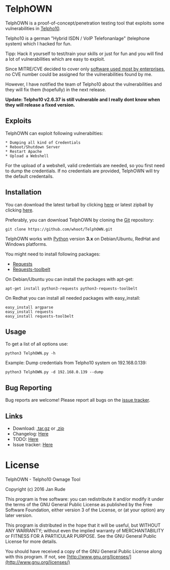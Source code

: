 TelphOWN
========

TelphOWN is a proof-of-concept/penetration testing tool that exploits some vulnerabilities in [Telpho10](http://www.telpho.de).

Telpho10 is a german "Hybrid ISDN / VoIP Telefonanlage" (telephone system) which I hacked for fun.

Tipp:
	Hack it yourself to test/train your skills or just for fun and you will find a lot of vulnerabilities which are easy to exploit.

Since MITRE/CVE decided to cover only [software used most by enterprises](https://cve.mitre.org/cve/data_sources_product_coverage.html),
no CVE number could be assigned for the vulnerabilities found by me.

However, I have notified the team of Telpho10 about the vulnerabilities and they will fix them (hopefully) in the next release.

**Update: Telpho10 v2.6.37 is still vulnerable and I really dont know when they will release a fixed version.**

Exploits
----

TelphOWN can exploit following vulnerabilties:

	* Dumping all kind of Credentials
	* Reboot/Shutdown Server
	* Restart Apache
	* Upload a Webshell

For the upload of a webshell, valid credentials are needed, so you first need to dump the credentials.
If no credentials are provided, TelphOWN will try the default credentails.

Installation
----

You can download the latest tarball by clicking [here](https://github.com/whoot/TelphOWN/tarball/master) or latest zipball by clicking [here](https://github.com/whoot/TelphOWN/zipball/master).

Preferably, you can download TelphOWN by cloning the [Git](https://github.com/whoot/TelphOWN) repository:

    git clone https://github.com/whoot/TelphOWN.git

TelphOWN works with [Python](http://www.python.org/download/) version **3.x** on Debian/Ubuntu, RedHat and Windows platforms.

You might need to install following packages:

* [Requests](https://pypi.python.org/pypi/requests/)
* [Requests-toolbelt](https://pypi.python.org/pypi/requests-toolbelt)

On Debian/Ubuntu you can install the packages with apt-get:

	apt-get install python3-requests python3-requests-toolbelt

On Redhat you can install all needed packages with easy_install:

	easy_install argparse
	easy_install requests
	easy_install requests-toolbelt

Usage
----

To get a list of all options use:

    python3 TelphOWN.py -h

Example:
Dump credentials from Telpho10 system on 192.168.0.139:

	python3 TelphOWN.py -d 192.168.0.139 --dump

Bug Reporting
----
Bug reports are welcome! Please report all bugs on the [issue tracker](https://github.com/whoot/TelphOWN/issues).

Links
----

* Download: [.tar.gz](https://github.com/whoot/TelphOWN/tarball/master) or [.zip](https://github.com/whoot/TelphOWN/archive/master.zip)
* Changelog: [Here](https://github.com/whoot/TelphOWN/blob/master/doc/CHANGELOG.md)
* TODO: [Here](https://github.com/whoot/TelphOWN/blob/master/doc/TODO.md)
* Issue tracker: [Here](https://github.com/whoot/TelphOWN/issues)

# License

TelphOWN - Telpho10 Ownage Tool

Copyright (c) 2016 Jan Rude

This program is free software: you can redistribute it and/or modify
it under the terms of the GNU General Public License as published by
the Free Software Foundation, either version 3 of the License, or
(at your option) any later version.

This program is distributed in the hope that it will be useful,
but WITHOUT ANY WARRANTY; without even the implied warranty of
MERCHANTABILITY or FITNESS FOR A PARTICULAR PURPOSE.  See the
GNU General Public License for more details.

You should have received a copy of the GNU General Public License
along with this program.  If not, see [http://www.gnu.org/licenses/](http://www.gnu.org/licenses/)
